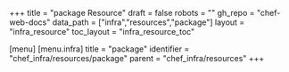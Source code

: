 +++
title = "package Resource"
draft = false
robots = ""
gh_repo = "chef-web-docs"
data_path = ["infra","resources","package"]
layout = "infra_resource"
toc_layout = "infra_resource_toc"

[menu]
  [menu.infra]
    title = "package"
    identifier = "chef_infra/resources/package"
    parent = "chef_infra/resources"
+++

<!-- The contents of this page are automatically generated from the package.yaml file in the data directory. -->
<!-- To suggest a change, edit the https://github.com/chef/chef/blob/main/lib/chef/resource/package.rb file
      and submit a pull request to the https://github.com/chef/chef repository. -->
